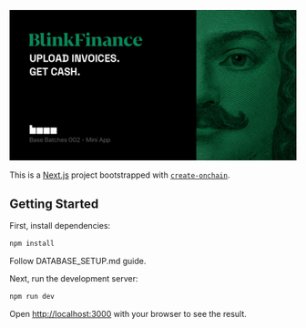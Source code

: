 ![BlinkFinance README Hero image](./bf-readme-hero.jpg)

This is a [Next.js](https://nextjs.org) project bootstrapped with [`create-onchain`](https://www.npmjs.com/package/create-onchain).


## Getting Started

First, install dependencies:

```bash
npm install
```

Follow DATABASE_SETUP.md guide.

Next, run the development server:

```bash
npm run dev
```

Open [http://localhost:3000](http://localhost:3000) with your browser to see the result.



